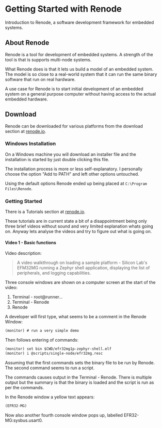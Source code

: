 # Getting Started with Renode

Introduction to Renode, a software development framework for embedded systems.

## About Renode

Renode is a tool for development of embedded systems. A strength of the tool is that is supports multi-node systems.

What Renode does is that it lets us build a model of an embedded system. The model is so close to a real-world system that it can run the same binary software that run on real hardware.

A use case for Renode is to start initial development of an embedded system on a general purpose computer without having access to the actual embedded hardware.

## Download

Renode can be downloaded for various platforms from the download section at [renode.io](https://renode.io/#downloads).

### Windows Installation

On a Windows machine you will download an installer file and the installation is started by just double clicking this file.

The installation process is more or less self-explanatory. I personally choose the option "Add to PATH" and left other options untouched.

Using the default options Renode ended up being placed at `C:\Program Files\Renode`.

### Getting Started

There is a Tutorials section at [renode.io](https://renode.io/tutorials/).

These tutorials are in current state a bit of a disappointment being only three brief videos without sound and very limited explanation whats going on. Anyway lets analyse the videos and try to figure out what is going on.

#### Video 1 - Basic functions

Video description:

> A video walkthrough on loading a sample platform - Silicon Lab's EFM32MG running a Zephyr shell application, displaying the list of peripherals, and logging capabilities.

Three console windows are shown on a computer screen at the start of the video:

1. Terminal - root@runner...
2. Terminal - Renode
3. Renode

A developer will first type, what seems to be a comment in the Renode Window:

```txt
(monitor) # run a very simple demo
```

Then follows entering of commands:

```txt
(monitor) set bin $CWD/efr32mg1p-zephyr-shell.elf
(monitor) i @scripts/single-node/efr32mg.resc
```

Assuming that the first commands sets the binary file to be run by Renode. The second command seems to run a script.

The commands causes output in the Terminal - Renode. There is multiple output but the summary is that the binary is loaded and the script is run as per the commands.

In the Renode window a yellow text appears:

```txt
(EFR32-MG)
```

Now also another fourth console window pops up, labelled EFR32-MG:sysbus.usart0.
